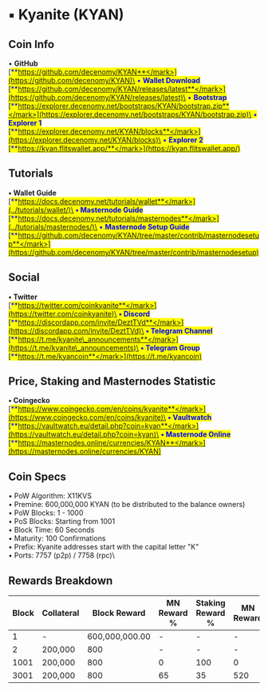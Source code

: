 # ▪ Kyanite (KYAN)

## Coin Info

• **GitHub**\
[<mark style="color:blue;">**https://github.com/decenomy/KYAN**</mark>](https://github.com/decenomy/KYAN)\
• **Wallet Download**\
[<mark style="color:blue;">**https://github.com/decenomy/KYAN/releases/latest**</mark>](https://github.com/decenomy/KYAN/releases/latest)\
• **Bootstrap**\
[<mark style="color:blue;">**https://explorer.decenomy.net/bootstraps/KYAN/bootstrap.zip**</mark>](https://explorer.decenomy.net/bootstraps/KYAN/bootstrap.zip)\
• **Explorer 1** \
[<mark style="color:blue;">**https://explorer.decenomy.net/KYAN/blocks**</mark>](https://explorer.decenomy.net/KYAN/blocks)\
• **Explorer 2**\
[<mark style="color:blue;">**https://kyan.flitswallet.app/**</mark>](https://kyan.flitswallet.app/)

## Tutorials

**• Wallet Guide**\
[<mark style="color:blue;">**https://docs.decenomy.net/tutorials/wallet**</mark>](../tutorials/wallet/)\
**• Masternode Guide**\
[<mark style="color:blue;">**https://docs.decenomy.net/tutorials/masternodes**</mark>](../tutorials/masternodes/)\
• **Masternode Setup Guide**\
[<mark style="color:blue;">**https://github.com/decenomy/KYAN/tree/master/contrib/masternodesetup**</mark>](https://github.com/decenomy/KYAN/tree/master/contrib/masternodesetup)

## Social

**• Twitter**\
[<mark style="color:blue;">**https://twitter.com/coinkyanite**</mark>](https://twitter.com/coinkyanite)\
**• Discord**\
[<mark style="color:blue;">**https://discordapp.com/invite/DeztTVd**</mark>](https://discordapp.com/invite/DeztTVd)\
**• Telegram Channel**\
[<mark style="color:blue;">**https://t.me/kyanite\_announcements**</mark>](https://t.me/kyanite\_announcements)\
**• Telegram Group**\
[<mark style="color:blue;">**https://t.me/kyancoin**</mark>](https://t.me/kyancoin)

## Price, Staking and Masternodes Statistic

**• Coingecko**\
[<mark style="color:blue;">**https://www.coingecko.com/en/coins/kyanite**</mark>](https://www.coingecko.com/en/coins/kyanite)\
**• Vaultwatch**\
[<mark style="color:blue;">**https://vaultwatch.eu/detail.php?coin=kyan**</mark>](https://vaultwatch.eu/detail.php?coin=kyan)\
**• Masternode Online**\
[<mark style="color:blue;">**https://masternodes.online/currencies/KYAN**</mark>](https://masternodes.online/currencies/KYAN)

## Coin Specs

• PoW Algorithm: X11KVS\
• Premine: 600,000,000 KYAN (to be distributed to the balance owners)\
• PoW Blocks: 1 - 1000\
• PoS Blocks: Starting from 1001\
• Block Time: 60 Seconds\
• Maturity: 100 Confirmations\
• Prefix: Kyanite addresses start with the capital letter "K"\
• Ports: 7757 (p2p) / 7758 (rpc)\


## Rewards Breakdown

| Block | Collateral | Block Reward   | MN Reward % | Staking Reward % | MN Reward | Staker Reward |
| ----- | ---------- | -------------- | ----------- | ---------------- | --------- | ------------- |
| 1     | -          | 600,000,000.00 | -           | -                | -         | -             |
| 2     | 200,000    | 800            | -           | -                | -         | -             |
| 1001  | 200,000    | 800            | 0           | 100              | 0         | 800           |
| 3001  | 200,000    | 800            | 65          | 35               | 520       | 280           |
